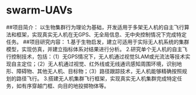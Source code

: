 # swarm-UAVs
##项目简介：
以生物集群行为理论为基础，开发适用于多架无人机的自主飞行算法和框架，实现真实无人机在无GPS、无全局信息、无中央控制情况下完成特定任务。
##项目研究内容：
1.基于生物启发，建立可适用于实际无人机系统的集群模型，实现仿真，并建立指标体系对结果进行分析。
2.研究单个无人机的自主飞行控制技术，包括：（1）无GPS情况下，无人机通过视觉SLAM或光流法等技术实现自主定位；（2）无人机通过视觉、红外线或无线通讯感知周围环境，识别地形、障碍物、其他无人机、目标物；（3）路径跟踪技术，无人机能够精确按照规划的路径飞行。
3.搭建无人机集群飞行框架，实现真实无人机集群完成特定任务，如有序穿越门框、向目的地投掷物体等。



